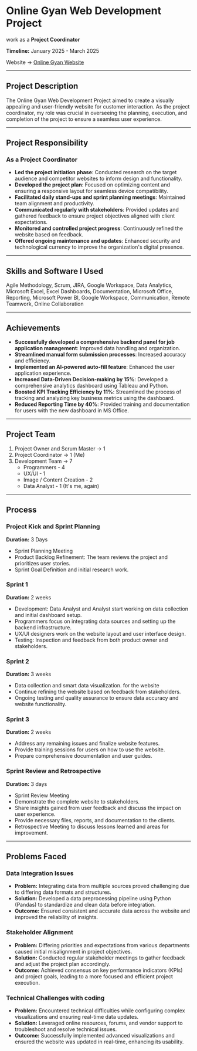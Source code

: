 # Online Gyan Web Development Project
work as a **Project Coordinator**

**Timeline:** January 2025 - March 2025

Website -> [Online Gyan Website](https://onlinegyan.net/)

------------------------------------------------------------------------------------------------------------------------------------------------------------------------

## Project Description
The Online Gyan Web Development Project aimed to create a visually appealing and user-friendly website for customer interaction. As the project coordinator, my role was crucial in overseeing the planning, execution, and completion of the project to ensure a seamless user experience.

------------------------------------------------------------------------------------------------------------------------------------------------------------------------

## Project Responsibility

### As a Project Coordinator
- **Led the project initiation phase**: Conducted research on the target audience and competitor websites to inform design and functionality.
- **Developed the project plan**: Focused on optimizing content and ensuring a responsive layout for seamless device compatibility.
- **Facilitated daily stand-ups and sprint planning meetings**: Maintained team alignment and productivity.
- **Communicated regularly with stakeholders**: Provided updates and gathered feedback to ensure project objectives aligned with client expectations.
- **Monitored and controlled project progress**: Continuously refined the website based on feedback.
- **Offered ongoing maintenance and updates**: Enhanced security and technological currency to improve the organization's digital presence.

------------------------------------------------------------------------------------------------------------------------------------------------------------------------

## Skills and Software I Used
Agile Methodology, Scrum, JIRA, Google Workspace, Data Analytics, Microsoft Excel, Excel Dashboards, Documentation, Microsoft Office, Reporting, Microsoft Power BI, Google Workspace, Communication, Remote Teamwork, Online Collaboration

-----------------------------------------------------------------------------------------------------------------------------------------------------------------------

## Achievements
- **Successfully developed a comprehensive backend panel for job application management**: Improved data handling and organization.
- **Streamlined manual form submission processes**: Increased accuracy and efficiency.
- **Implemented an AI-powered auto-fill feature**: Enhanced the user application experience.
- **Increased Data-Driven Decision-making by 15%**: Developed a comprehensive analytics dashboard using Tableau and Python.
- **Boosted KPI Tracking Efficiency by 11%**: Streamlined the process of tracking and analyzing key business metrics using the dashboard.
- **Reduced Reporting Time by 40%**: Provided training and documentation for users with the new dashboard in MS Office.

-----------------------------------------------------------------------------------------------------------------------------------------------------------------------
## Project Team
1. Project Owner and Scrum Master -> 1
2. Project Coordinator -> 1 (Me)
3. Development Team -> 7
   - Programmers - 4
   - UX/UI - 1
   - Image / Content Creation - 2 
   - Data Analyst - 1 (It's me, again)

-----------------------------------------------------------------------------------------------------------------------------------------------------------------------

## Process

### Project Kick and Sprint Planning
**Duration:** 3 Days
- Sprint Planning Meeting
- Product Backlog Refinement: The team reviews the project and prioritizes user stories.
- Sprint Goal Definition and initial research work.

### Sprint 1
**Duration:** 2 weeks
- Development: Data Analyst and Analyst start working on data collection and initial dashboard setup.
- Programmers focus on integrating data sources and setting up the backend infrastructure.
- UX/UI designers work on the website layout and user interface design.
- Testing: Inspection and feedback from both product owner and stakeholders.

### Sprint 2
**Duration:** 3 weeks
- Data collection and smart data visualization. for the website
- Continue refining the website based on feedback from stakeholders.
- Ongoing testing and quality assurance to ensure data accuracy and website functionality.

### Sprint 3
**Duration:** 2 weeks
- Address any remaining issues and finalize website features.
- Provide training sessions for users on how to use the website.
- Prepare comprehensive documentation and user guides.

### Sprint Review and Retrospective
**Duration:** 3 days
- Sprint Review Meeting
- Demonstrate the complete website to stakeholders.
- Share insights gained from user feedback and discuss the impact on user experience.
- Provide necessary files, reports, and documentation to the clients.
- Retrospective Meeting to discuss lessons learned and areas for improvement.

-----------------------------------------------------------------------------------------------------------------------------------------------------------------------

## Problems Faced

### Data Integration Issues
- **Problem:** Integrating data from multiple sources proved challenging due to differing data formats and structures.
- **Solution:** Developed a data preprocessing pipeline using Python (Pandas) to standardize and clean data before integration.
- **Outcome:** Ensured consistent and accurate data across the website and improved the reliability of insights.

### Stakeholder Alignment
- **Problem:** Differing priorities and expectations from various departments caused initial misalignment in project objectives.
- **Solution:** Conducted regular stakeholder meetings to gather feedback and adjust the project plan accordingly.
- **Outcome:** Achieved consensus on key performance indicators (KPIs) and project goals, leading to a more focused and efficient project execution.

### Technical Challenges with coding
- **Problem:** Encountered technical difficulties while configuring complex visualizations and ensuring real-time data updates.
- **Solution:** Leveraged online resources, forums, and vendor support to troubleshoot and resolve technical issues.
- **Outcome:** Successfully implemented advanced visualizations and ensured the website was updated in real-time, enhancing its usability.
